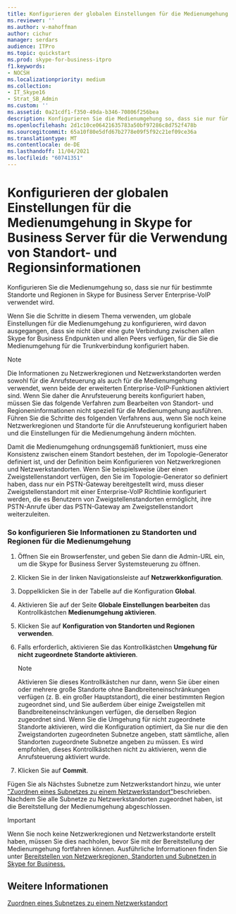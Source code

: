 ```yaml
---
title: Konfigurieren der globalen Einstellungen für die Medienumgehung in Skype for Business Server für die Verwendung von Standort- und Regionsinformationen
ms.reviewer: ''
ms.author: v-mahoffman
author: cichur
manager: serdars
audience: ITPro
ms.topic: quickstart
ms.prod: skype-for-business-itpro
f1.keywords:
- NOCSH
ms.localizationpriority: medium
ms.collection:
- IT_Skype16
- Strat_SB_Admin
ms.custom: ''
ms.assetid: 0a21cdf1-f350-49da-b346-70806f256bea
description: Konfigurieren Sie die Medienumgehung so, dass sie nur für bestimmte Standorte und Regionen in Skype for Business Server Enterprise-VoIP verwendet wird.
ms.openlocfilehash: 2d1c10ce06421635783a50bf97286c8d752f478b
ms.sourcegitcommit: 65a10f80e5dfd67b2778e09f5f92c21ef09ce36a
ms.translationtype: MT
ms.contentlocale: de-DE
ms.lasthandoff: 11/04/2021
ms.locfileid: "60741351"
---
```

# <a name="configure-media-bypass-global-settings-in-skype-for-business-server-to-use-site-and-region-information"></a>Konfigurieren der globalen Einstellungen für die Medienumgehung in Skype for Business Server für die Verwendung von Standort- und Regionsinformationen
 
Konfigurieren Sie die Medienumgehung so, dass sie nur für bestimmte Standorte und Regionen in Skype for Business Server Enterprise-VoIP verwendet wird. 
  
 Wenn Sie die Schritte in diesem Thema verwenden, um globale Einstellungen für die Medienumgehung zu konfigurieren, wird davon ausgegangen, dass sie nicht über eine gute Verbindung zwischen allen Skype for Business Endpunkten und allen Peers verfügen, für die Sie die Medienumgehung für die Trunkverbindung konfiguriert haben.
  
> [!NOTE]
> Die Informationen zu Netzwerkregionen und Netzwerkstandorten werden sowohl für die Anrufsteuerung als auch für die Medienumgehung verwendet, wenn beide der erweiterten Enterprise-VoIP-Funktionen aktiviert sind. Wenn Sie daher die Anrufsteuerung bereits konfiguriert haben, müssen Sie das folgende Verfahren zum Bearbeiten von Standort- und Regioneninformationen nicht speziell für die Medienumgehung ausführen. Führen Sie die Schritte des folgenden Verfahrens aus, wenn Sie noch keine Netzwerkregionen und Standorte für die Anrufsteuerung konfiguriert haben und die Einstellungen für die Medienumgehung ändern möchten. 
  
Damit die Medienumgehung ordnungsgemäß funktioniert, muss eine Konsistenz zwischen einem Standort bestehen, der im Topologie-Generator definiert ist, und der Definition beim Konfigurieren von Netzwerkregionen und Netzwerkstandorten. Wenn Sie beispielsweise über einen Zweigstellenstandort verfügen, den Sie im Topologie-Generator so definiert haben, dass nur ein PSTN-Gateway bereitgestellt wird, muss dieser Zweigstellenstandort mit einer Enterprise-VoIP Richtlinie konfiguriert werden, die es Benutzern von Zweigstellenstandorten ermöglicht, ihre PSTN-Anrufe über das PSTN-Gateway am Zweigstellenstandort weiterzuleiten.
  
### <a name="to-configure-site-and-region-information-for-media-bypass"></a>So konfigurieren Sie Informationen zu Standorten und Regionen für die Medienumgehung

1. Öffnen Sie ein Browserfenster, und geben Sie dann die Admin-URL ein, um die Skype for Business Server Systemsteuerung zu öffnen.  
    
2. Klicken Sie in der linken Navigationsleiste auf **Netzwerkkonfiguration**.
    
3. Doppelklicken Sie in der Tabelle auf die Konfiguration **Global**.
    
4. Aktivieren Sie auf der Seite **Globale Einstellungen bearbeiten** das Kontrollkästchen **Medienumgehung aktivieren**.
    
5. Klicken Sie auf **Konfiguration von Standorten und Regionen verwenden**.
    
6. Falls erforderlich, aktivieren Sie das Kontrollkästchen **Umgehung für nicht zugeordnete Standorte aktivieren**.
    
    > [!NOTE]
    > Aktivieren Sie dieses Kontrollkästchen nur dann, wenn Sie über einen oder mehrere große Standorte ohne Bandbreiteneinschränkungen verfügen (z. B. ein großer Hauptstandort), die einer bestimmten Region zugeordnet sind, und Sie außerdem über einige Zweigstellen mit Bandbreiteneinschränkungen verfügen, die derselben Region zugeordnet sind. Wenn Sie die Umgehung für nicht zugeordnete Standorte aktivieren, wird die Konfiguration optimiert, da Sie nur die den Zweigstandorten zugeordneten Subnetze angeben, statt sämtliche, allen Standorten zugeordnete Subnetze angeben zu müssen. Es wird empfohlen, dieses Kontrollkästchen nicht zu aktivieren, wenn die Anrufsteuerung aktiviert wurde. 
  
7. Klicken Sie auf **Commit**.
    
Fügen Sie als Nächstes Subnetze zum Netzwerkstandort hinzu, wie unter ["Zuordnen eines Subnetzes zu einem Netzwerkstandort"](deploy-network.md#BKMK_AssociateSubnets)beschrieben. Nachdem Sie alle Subnetze zu Netzwerkstandorten zugeordnet haben, ist die Bereitstellung der Medienumgehung abgeschlossen.
> [!IMPORTANT]
> Wenn Sie noch keine Netzwerkregionen und Netzwerkstandorte erstellt haben, müssen Sie dies nachholen, bevor Sie mit der Bereitstellung der Medienumgehung fortfahren können. Ausführliche Informationen finden Sie unter [Bereitstellen von Netzwerkregionen, Standorten und Subnetzen in Skype for Business.](deploy-network.md) 
  
## <a name="see-also"></a>Weitere Informationen

[Zuordnen eines Subnetzes zu einem Netzwerkstandort](deploy-network.md#BKMK_AssociateSubnets)

